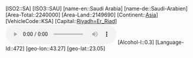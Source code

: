 ﻿---
location: [23.05,43.27]
type: Country
tags:
- geo/Country

SpocWebEntityId: 27009
isDeleted: false
confidential: public

---
[ISO2::SA]
[ISO3::SAU]
[name-en::Saudi Arabia]
[name-de::Saudi-Arabien]
[Area-Total::2240000]
[Area-Land::2149690]
[Continent::[Asia](geo/Continent/Asia.md)]
[VehicleCode::KSA]
[Capital::[Riyadh=Er_Riad](geo/Continent/Asia/Saudi_Arabia/Riyadh=Er_Riad.md)]
![Anthem-Saudi-arabia](xLarge/National-Anthem/Anthem-Saudi-arabia.mp3)
[Alcohol-l::0.3]
[Language-Id::472]
[geo-lon::43.27]
[geo-lat::23.05]

